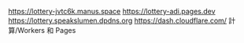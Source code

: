 https://lottery-jvtc6k.manus.space
https://lottery-adi.pages.dev
https://lottery.speakslumen.dpdns.org
https://dash.cloudflare.com/   計算/Workers 和 Pages
